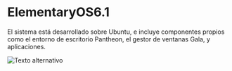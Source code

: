 # ElementaryOS6.1
El sistema está desarrollado sobre Ubuntu,​ e incluye componentes propios como el entorno de escritorio Pantheon, el gestor de ventanas Gala, y aplicaciones.

![Texto alternativo](.../Instalacion/1.png)